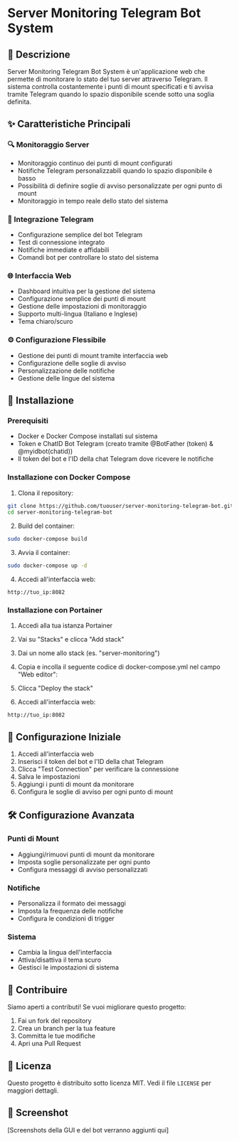 # Server Monitoring Telegram Bot System

## 📝 Descrizione
Server Monitoring Telegram Bot System è un'applicazione web che permette di monitorare lo stato del tuo server attraverso Telegram. Il sistema controlla costantemente i punti di mount specificati e ti avvisa tramite Telegram quando lo spazio disponibile scende sotto una soglia definita.

## ✨ Caratteristiche Principali

### 🔍 Monitoraggio Server
- Monitoraggio continuo dei punti di mount configurati
- Notifiche Telegram personalizzabili quando lo spazio disponibile è basso
- Possibilità di definire soglie di avviso personalizzate per ogni punto di mount
- Monitoraggio in tempo reale dello stato del sistema

### 🤖 Integrazione Telegram
- Configurazione semplice del bot Telegram
- Test di connessione integrato
- Notifiche immediate e affidabili
- Comandi bot per controllare lo stato del sistema

### 🌐 Interfaccia Web
- Dashboard intuitiva per la gestione del sistema
- Configurazione semplice dei punti di mount
- Gestione delle impostazioni di monitoraggio
- Supporto multi-lingua (Italiano e Inglese)
- Tema chiaro/scuro

### ⚙️ Configurazione Flessibile
- Gestione dei punti di mount tramite interfaccia web
- Configurazione delle soglie di avviso
- Personalizzazione delle notifiche
- Gestione delle lingue del sistema

## 🚀 Installazione

### Prerequisiti
- Docker e Docker Compose installati sul sistema
- Token e ChatID Bot Telegram (creato tramite @BotFather (token) & @myidbot(chatid))
- Il token del bot e l'ID della chat Telegram dove ricevere le notifiche

### Installazione con Docker Compose

1. Clona il repository:
```bash
git clone https://github.com/tuouser/server-monitoring-telegram-bot.git
cd server-monitoring-telegram-bot
```

2. Build del container:
```bash
sudo docker-compose build
```

3. Avvia il container:
```bash
sudo docker-compose up -d
```

4. Accedi all'interfaccia web:
```
http://tuo_ip:8082
```

### Installazione con Portainer

1. Accedi alla tua istanza Portainer

2. Vai su "Stacks" e clicca "Add stack"

3. Dai un nome allo stack (es. "server-monitoring")

4. Copia e incolla il seguente codice di docker-compose.yml nel campo "Web editor":

5. Clicca "Deploy the stack"

6. Accedi all'interfaccia web:
```
http://tuo_ip:8082
```

## 📱 Configurazione Iniziale

1. Accedi all'interfaccia web
2. Inserisci il token del bot e l'ID della chat Telegram
3. Clicca "Test Connection" per verificare la connessione
4. Salva le impostazioni
5. Aggiungi i punti di mount da monitorare
6. Configura le soglie di avviso per ogni punto di mount

## 🛠️ Configurazione Avanzata

### Punti di Mount
- Aggiungi/rimuovi punti di mount da monitorare
- Imposta soglie personalizzate per ogni punto
- Configura messaggi di avviso personalizzati

### Notifiche
- Personalizza il formato dei messaggi
- Imposta la frequenza delle notifiche
- Configura le condizioni di trigger

### Sistema
- Cambia la lingua dell'interfaccia
- Attiva/disattiva il tema scuro
- Gestisci le impostazioni di sistema

## 🤝 Contribuire
Siamo aperti a contributi! Se vuoi migliorare questo progetto:

1. Fai un fork del repository
2. Crea un branch per la tua feature
3. Committa le tue modifiche
4. Apri una Pull Request

## 📄 Licenza
Questo progetto è distribuito sotto licenza MIT. Vedi il file `LICENSE` per maggiori dettagli.

## 📸 Screenshot
[Screenshots della GUI e del bot verranno aggiunti qui]
